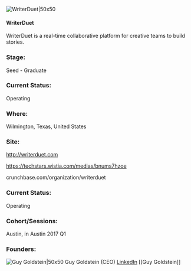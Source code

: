 

![WriterDuet|50x50](https://apimg.techstars.com/connect/images/image_files/58e57b379c66a94b21000015/original/WriterDuetLogoWOnly128x128.png)

#### WriterDuet
WriterDuet is a real-time collaborative platform for creative teams to build stories.

### Stage: 
Seed - Graduate 

### Current Status: 
Operating

### Where:
Wilmington, Texas, United States

### Site:
http://writerduet.com

https://techstars.wistia.com/medias/bnums7hzoe

crunchbase.com/organization/writerduet

### Current Status: 
Operating

### Cohort/Sessions: 
Austin, in Austin 2017 Q1

### Founders: 

![Guy Goldstein|50x50](https://apimg.techstars.com/connect/images/image_files/58e5d6016f8eb12d58000000/original/GuyGoldsteinHeadShot.png.jpg) Guy Goldstein (CEO) [LinkedIn](https://linkedin.com/in/guy-goldstein-2a041652) [[Guy Goldstein]]


